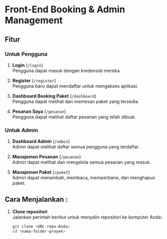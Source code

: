 # Front-End Booking & Admin Management

## Fitur

### Untuk Pengguna  
1. **Login** (`/login`)  
   Pengguna dapat masuk dengan kredensial mereka.  

2. **Register** (`/register`)  
   Pengguna baru dapat mendaftar untuk mengakses aplikasi.  

3. **Dashboard Booking Paket** (`/dashboard`)  
   Pengguna dapat melihat dan memesan paket yang tersedia.  

4. **Pesanan Saya** (`/pesanan`)  
   Pengguna dapat melihat daftar pesanan yang telah dibuat.  

### Untuk Admin  
1. **Dashboard Admin** (`/admin`)  
   Admin dapat melihat daftar semua pengguna yang terdaftar.  

2. **Manajemen Pesanan** (`/pesanan`)  
   Admin dapat melihat dan mengelola semua pesanan yang masuk.  

3. **Manajemen Paket** (`/paket`)  
   Admin dapat menambah, membaca, memperbarui, dan menghapus paket.

## Cara Menjalankan :
1. **Clone repositori**  
   Jalankan perintah berikut untuk menyalin repositori ke komputer Anda:  
   ```bash
   git clone <URL-repo-Anda>
   cd <nama-folder-proyek>
